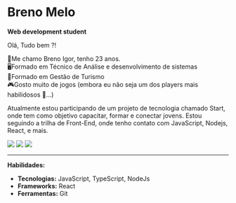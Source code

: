 # Breno Melo
**Web development student**

Olá, Tudo bem ?! 

👦Me chamo Breno Igor, tenho 23 anos.  
🖥️Formado em Técnico de Análise e desenvolvimento de sistemas  
🛫Formado em Gestão de Turismo  
🎮Gosto muito de jogos (embora eu não seja um dos players mais habilidosos 🤡...)

Atualmente estou participando de um projeto de tecnologia chamado Start, onde tem como objetivo capacitar, formar e conectar jovens. Estou seguindo a trilha de Front-End, onde tenho contato com JavaScript, Nodejs, React, e mais.

<div>
  <a href="https://www.linkedin.com/in/melobreno/" target="_blank"><img src="https://img.shields.io/badge/LinkedIn-0077B5?style=for-the-badge&logo=linkedin&logoColor=white"></a> 
  <a href="https://github.com/Melobreno/" target="_blank"><img src="https://img.shields.io/badge/GitHub-100000?style=for-the-badge&logo=github&logoColor=white" target="_blank"></a> 
  <a href="mailto:brenomelocont@gmail.com" target="_blank"><img src="https://img.shields.io/badge/Gmail-D14836?style=for-the-badge&logo=gmail&logoColor=white" target="_blank"></a>
</div>

---
**Habilidades:**
* **Tecnologias:** JavaScript, TypeScript, NodeJs
* **Frameworks:** React
* **Ferramentas:** Git

